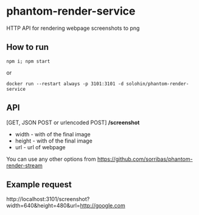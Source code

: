 # phantom-render-service
HTTP API for rendering webpage screenshots to png

## How to run
```npm i; npm start```

or

```docker run --restart always -p 3101:3101 -d solohin/phantom-render-service```

## API
[GET, JSON POST or urlencoded POST] **/screenshot**

- width - with of the final image
- height - with of the final image
- url - url of webpage

You can use any other options from https://github.com/sorribas/phantom-render-stream

## Example request
http://localhost:3101/screenshot?width=640&height=480&url=http://google.com
